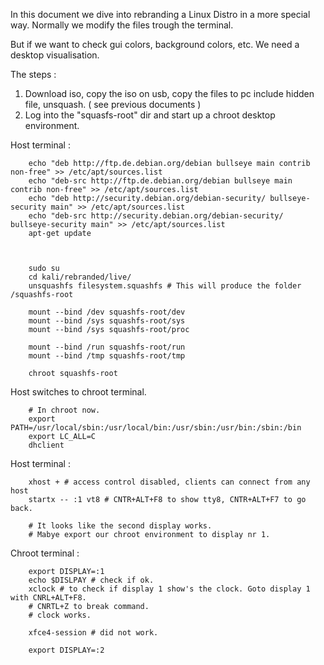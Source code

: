 In this document we dive into rebranding a Linux Distro in a more special way.
Normally we modify the files trough the terminal. 

But if we want to check gui colors, background colors, etc. We need a desktop visualisation.

The steps :

1. Download iso, copy the iso on usb, copy the files to pc include hidden file, unsquash. ( see previous documents )
2. Log into the "squasfs-root" dir and start up a chroot desktop environment.

Host terminal :

        echo "deb http://ftp.de.debian.org/debian bullseye main contrib non-free" >> /etc/apt/sources.list
        echo "deb-src http://ftp.de.debian.org/debian bullseye main contrib non-free" >> /etc/apt/sources.list
        echo "deb http://security.debian.org/debian-security/ bullseye-security main" >> /etc/apt/sources.list
        echo "deb-src http://security.debian.org/debian-security/ bullseye-security main" >> /etc/apt/sources.list
        apt-get update
        
        

        sudo su
        cd kali/rebranded/live/
        unsquashfs filesystem.squashfs # This will produce the folder /squashfs-root

        mount --bind /dev squashfs-root/dev
        mount --bind /sys squashfs-root/sys
        mount --bind /sys squashfs-root/proc
        
        mount --bind /run squashfs-root/run
        mount --bind /tmp squashfs-root/tmp
        
        chroot squashfs-root

Host switches to chroot terminal.

        # In chroot now.
        export PATH=/usr/local/sbin:/usr/local/bin:/usr/sbin:/usr/bin:/sbin:/bin
        export LC_ALL=C
        dhclient

Host terminal :
 
        xhost + # access control disabled, clients can connect from any host
        startx -- :1 vt8 # CNTR+ALT+F8 to show tty8, CNTR+ALT+F7 to go back.
        
        # It looks like the second display works.
        # Mabye export our chroot environment to display nr 1. 

Chroot terminal :

        export DISPLAY=:1
        echo $DISLPAY # check if ok.
        xclock # to check if display 1 show's the clock. Goto display 1 with CNRL+ALT+F8.
        # CNRTL+Z to break command.
        # clock works.
        
        xfce4-session # did not work.
        
        export DISPLAY=:2
        
        
        
        
 
 
        

        





